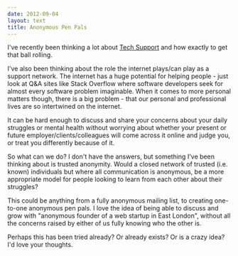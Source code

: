 ```yaml
---
date: 2012-09-04
layout: text
title: Anonymous Pen Pals
---
```


I've recently been thinking a lot about [Tech Support](http://tchspprt.co.uk/) and how exactly to get that ball rolling.

I've also been thinking about the role the internet plays/can play as a support network. The internet has a huge potential for helping people - just look at Q&A sites like Stack Overflow where software developers seek for almost every software problem imaginable. When it comes to more personal matters though, there is a big problem - that our personal and professional lives are so intertwined on the internet.

It can be hard enough to discuss and share your concerns about your daily struggles or mental health without worrying about whether your present or future employer/clients/colleagues will come across it online and judge you, or treat you differently because of it.

So what can we do? I don't have the answers, but something I've been thinking about is trusted anonymity. Would a closed network of trusted (i.e. known) individuals but where all communication is anonymous, be a more appropriate model for people looking to learn from each other about their struggles?

This could be anything from a fully anonymous mailing list, to creating one-to-one anonymous pen pals. I love the idea of being able to discuss and grow with "anonymous founder of a web startup in East London", without all the concerns raised by either of us fully knowing who the other is.

Perhaps this has been tried already? Or already exists? Or is a crazy idea? I'd love your thoughts.




